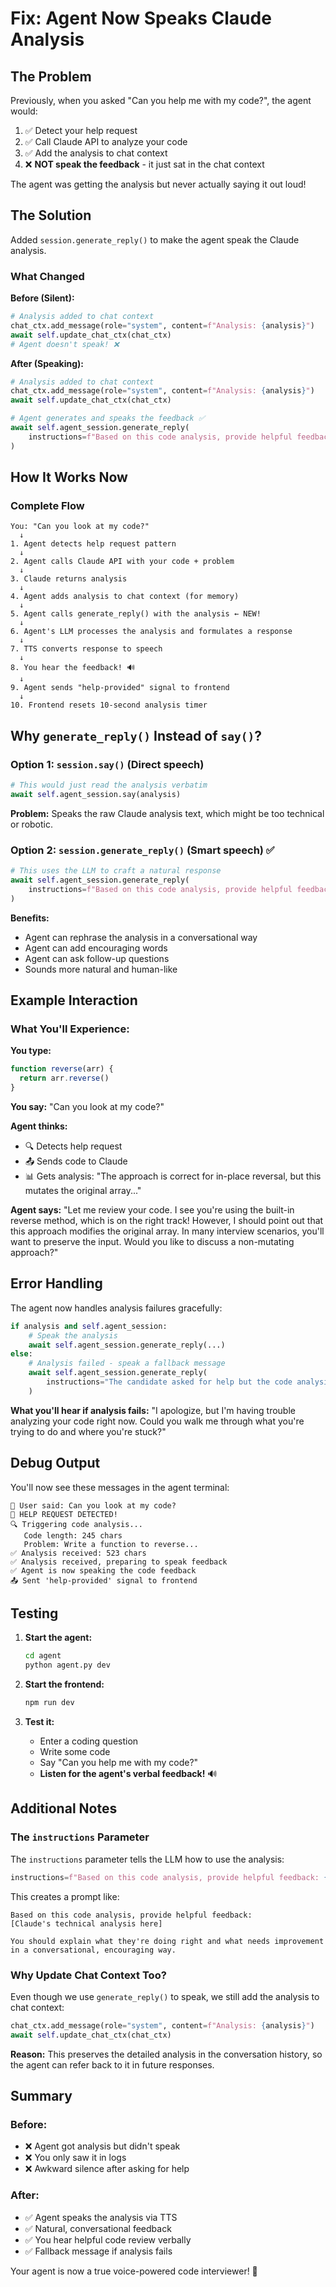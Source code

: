 # Fix: Agent Now Speaks Claude Analysis

## The Problem

Previously, when you asked "Can you help me with my code?", the agent would:
1. ✅ Detect your help request
2. ✅ Call Claude API to analyze your code
3. ✅ Add the analysis to chat context
4. ❌ **NOT speak the feedback** - it just sat in the chat context

The agent was getting the analysis but never actually saying it out loud!

## The Solution

Added `session.generate_reply()` to make the agent speak the Claude analysis.

### What Changed

**Before (Silent):**
```python
# Analysis added to chat context
chat_ctx.add_message(role="system", content=f"Analysis: {analysis}")
await self.update_chat_ctx(chat_ctx)
# Agent doesn't speak! ❌
```

**After (Speaking):**
```python
# Analysis added to chat context
chat_ctx.add_message(role="system", content=f"Analysis: {analysis}")
await self.update_chat_ctx(chat_ctx)

# Agent generates and speaks the feedback ✅
await self.agent_session.generate_reply(
    instructions=f"Based on this code analysis, provide helpful feedback: {analysis}"
)
```

## How It Works Now

### Complete Flow

```
You: "Can you look at my code?"
  ↓
1. Agent detects help request pattern
  ↓
2. Agent calls Claude API with your code + problem
  ↓
3. Claude returns analysis
  ↓
4. Agent adds analysis to chat context (for memory)
  ↓
5. Agent calls generate_reply() with the analysis ← NEW!
  ↓
6. Agent's LLM processes the analysis and formulates a response
  ↓
7. TTS converts response to speech
  ↓
8. You hear the feedback! 🔊
  ↓
9. Agent sends "help-provided" signal to frontend
  ↓
10. Frontend resets 10-second analysis timer
```

## Why `generate_reply()` Instead of `say()`?

### Option 1: `session.say()` (Direct speech)
```python
# This would just read the analysis verbatim
await self.agent_session.say(analysis)
```
**Problem:** Speaks the raw Claude analysis text, which might be too technical or robotic.

### Option 2: `session.generate_reply()` (Smart speech) ✅
```python
# This uses the LLM to craft a natural response
await self.agent_session.generate_reply(
    instructions=f"Based on this code analysis, provide helpful feedback: {analysis}"
)
```
**Benefits:**
- Agent can rephrase the analysis in a conversational way
- Agent can add encouraging words
- Agent can ask follow-up questions
- Sounds more natural and human-like

## Example Interaction

### What You'll Experience:

**You type:**
```javascript
function reverse(arr) {
  return arr.reverse()
}
```

**You say:**
"Can you look at my code?"

**Agent thinks:**
- 🔍 Detects help request
- 📤 Sends code to Claude
- 📊 Gets analysis: "The approach is correct for in-place reversal, but this mutates the original array..."

**Agent says:**
"Let me review your code. I see you're using the built-in reverse method, which is on the right track! However, I should point out that this approach modifies the original array. In many interview scenarios, you'll want to preserve the input. Would you like to discuss a non-mutating approach?"

## Error Handling

The agent now handles analysis failures gracefully:

```python
if analysis and self.agent_session:
    # Speak the analysis
    await self.agent_session.generate_reply(...)
else:
    # Analysis failed - speak a fallback message
    await self.agent_session.generate_reply(
        instructions="The candidate asked for help but the code analysis failed. Apologize and ask them to describe what they're working on verbally."
    )
```

**What you'll hear if analysis fails:**
"I apologize, but I'm having trouble analyzing your code right now. Could you walk me through what you're trying to do and where you're stuck?"

## Debug Output

You'll now see these messages in the agent terminal:

```
🎤 User said: Can you look at my code?
🚨 HELP REQUEST DETECTED!
🔍 Triggering code analysis...
   Code length: 245 chars
   Problem: Write a function to reverse...
✅ Analysis received: 523 chars
✅ Analysis received, preparing to speak feedback
✅ Agent is now speaking the code feedback
📤 Sent 'help-provided' signal to frontend
```

## Testing

1. **Start the agent:**
   ```bash
   cd agent
   python agent.py dev
   ```

2. **Start the frontend:**
   ```bash
   npm run dev
   ```

3. **Test it:**
   - Enter a coding question
   - Write some code
   - Say "Can you help me with my code?"
   - **Listen for the agent's verbal feedback!** 🔊

## Additional Notes

### The `instructions` Parameter

The `instructions` parameter tells the LLM how to use the analysis:

```python
instructions=f"Based on this code analysis, provide helpful feedback: {analysis}"
```

This creates a prompt like:
```
Based on this code analysis, provide helpful feedback: 
[Claude's technical analysis here]

You should explain what they're doing right and what needs improvement
in a conversational, encouraging way.
```

### Why Update Chat Context Too?

Even though we use `generate_reply()` to speak, we still add the analysis to chat context:

```python
chat_ctx.add_message(role="system", content=f"Analysis: {analysis}")
await self.update_chat_ctx(chat_ctx)
```

**Reason:** This preserves the detailed analysis in the conversation history, so the agent can refer back to it in future responses.

## Summary

### Before:
- ❌ Agent got analysis but didn't speak
- ❌ You only saw it in logs
- ❌ Awkward silence after asking for help

### After:
- ✅ Agent speaks the analysis via TTS
- ✅ Natural, conversational feedback
- ✅ You hear helpful code review verbally
- ✅ Fallback message if analysis fails

Your agent is now a true voice-powered code interviewer! 🎯
